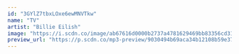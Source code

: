 ```yaml
---
id: "3GYlZ7tbxLOxe6ewMNVTkw"
name: "TV"
artist: "Billie Eilish"
image: "https://i.scdn.co/image/ab67616d0000b2737a4781629469bb83356cd318"
preview_url: "https://p.scdn.co/mp3-preview/9030494b69aca34b12108b59e3749919384789de"
---
```

